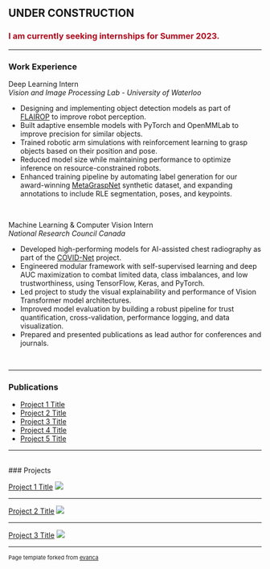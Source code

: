 ## UNDER CONSTRUCTION
### <span style="color:#b00b1e">I am currently seeking internships for Summer 2023.</span>

---

### Work Experience

Deep Learning Intern <br>
*Vision and Image Processing Lab - University of Waterloo*
- Designing and implementing object detection models as part of [FLAIROP](ttps://flairop.com) to improve robot perception.
- Built adaptive ensemble models with PyTorch and OpenMMLab to improve precision for similar objects.
- Trained robotic arm simulations with reinforcement learning to grasp objects based on their position and pose.
- Reduced model size while maintaining performance to optimize inference on resource-constrained robots.
- Enhanced training pipeline by automating label generation for our award-winning [MetaGraspNet](https://arxiv.org/pdf/2208.03963.pdf) synthetic dataset, and expanding annotations to include RLE segmentation, poses, and keypoints.

<br>

Machine Learning & Computer Vision Intern <br>
*National Research Council Canada*
- Developed high-performing models for AI-assisted chest radiography as part of the [COVID-Net](https://nrc.canada.ca/en/research-development/research-collaboration/programs/covid-net-ai-assisted-diagnosis-prognosis-covid-19-infection) project. 
- Engineered modular framework with self-supervised learning and deep AUC maximization to combat limited data, class imbalances, and low trustworthiness, using TensorFlow, Keras, and PyTorch.
- Led project to study the visual explainability and performance of Vision Transformer model architectures.
- Improved model evaluation by building a robust pipeline for trust quantification, cross-validation, performance logging, and data visualization.
- Prepared and presented publications as lead author for conferences and journals.
<br>

---

### Publications

- [Project 1 Title](http://example.com/)
- [Project 2 Title](http://example.com/)
- [Project 3 Title](http://example.com/)
- [Project 4 Title](http://example.com/)
- [Project 5 Title](http://example.com/)

---
<br>
### Projects

[Project 1 Title](/sample_page)
<img src="images/dummy_thumbnail.jpg?raw=true"/>

---
[Project 2 Title](/pdf/sample_presentation.pdf)
<img src="images/dummy_thumbnail.jpg?raw=true"/>

---
[Project 3 Title](http://example.com/)
<img src="images/dummy_thumbnail.jpg?raw=true"/>



---
<p style="font-size:11px">Page template forked from <a href="https://github.com/evanca/quick-portfolio">evanca</a></p>
<!-- Remove above link if you don't want to attibute -->
